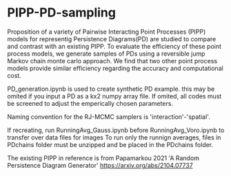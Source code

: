 # PIPP-PD-sampling

Proposition of a variety of Pairwise Interacting Point Processes (PIPP) models for representig Persistence Diagrams(PD) are studied to compare and contrast with an existing PIPP. 
To evaluate the efficiency of these point process models, we generate samples of PDs using a reversible
jump Markov chain monte carlo approach. 
We find that two other point process models provide similar efficiency regarding the accuracy and computational cost.

PD_generation.ipynb is used to create synthetic PD example. this may be omited if you input a PD as a kx2 numpy array file. If omited, all codes must be screened to adjust the emperically chosen parameters.

Naming convention for the RJ-MCMC samplers is 'interaction'-'spatial'.

If recreating, run RunningAvg_Gauss.ipynb before RunningAvg_Voro.ipynb to transfer over data files for images
To run only the runnign averages, files in PDchains folder must be unzipped and be placed in the PDchains folder.

The existing PIPP in reference is from  Papamarkou 2021 'A Random Persistence Diagram Generator' https://arxiv.org/abs/2104.07737
